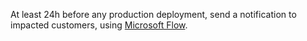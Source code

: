 At least 24h before any production deployment, send a notification to impacted customers, using [Microsoft Flow](https://preview.flow.microsoft.com/manage/environments/839eace6-59ab-4243-97ec-a5b8fcc104e4/flows/shared/07746cfe-e037-4a14-ae3a-4bd4503e2d8b/details).